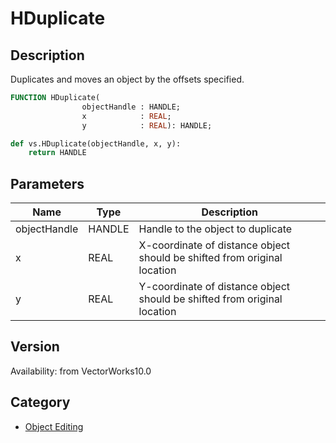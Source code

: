 # HDuplicate

## Description
Duplicates and moves an object by the offsets specified.

```pascal
FUNCTION HDuplicate(
				objectHandle : HANDLE;
				x            : REAL;
				y            : REAL): HANDLE;
```

```python
def vs.HDuplicate(objectHandle, x, y):
    return HANDLE
```

## Parameters
|Name|Type|Description|
|---|---|---|
|objectHandle|HANDLE|Handle to the object to duplicate|
|x|REAL|X-coordinate of distance object should be shifted from original location|
|y|REAL|Y-coordinate of distance object should be shifted from original location|

## Version
Availability: from VectorWorks10.0

## Category
* [Object Editing](../Categories/Object%20Editing.md)
